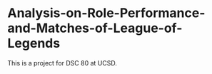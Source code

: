 # Analysis-on-Role-Performance-and-Matches-of-League-of-Legends
This is a project for DSC 80 at UCSD.
